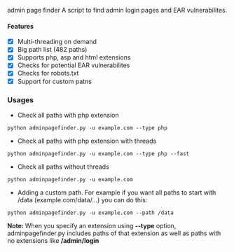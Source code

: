 admin page finder
A script to find admin login pages and EAR vulnerabilites.

#### Features
- [x] Multi-threading on demand
- [x] Big path list (482 paths)
- [x] Supports php, asp and html extensions
- [x] Checks for potential EAR vulnerabilites
- [x] Checks for robots.txt
- [x] Support for custom patns

### Usages
- Check all paths with php extension
```
python adminpagefinder.py -u example.com --type php
```
- Check all paths with php extension with threads
```
python adminpagefinder.py -u example.com --type php --fast
```
- Check all paths without threads
```
python adminpagefinder.py -u example.com
```
- Adding a custom path. For example if you want all paths to start with /data (example.com/data/...) you can do this:
```
python adminpagefinder.py -u example.com --path /data
```
<b>Note: </b> When you specify an extension using <b>--type</b> option, adminpagefinder.py includes paths of that extension as well as paths with no extensions like <b>/admin/login</b>
